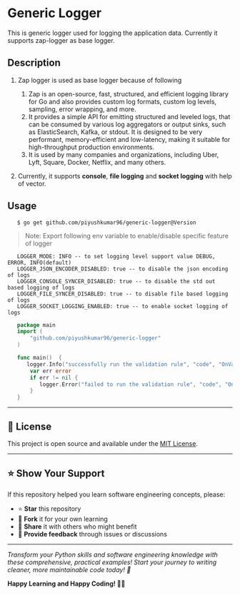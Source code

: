 # Generic Logger
This is generic logger used for logging the application data. Currently it supports zap-logger as base logger.

## Description
1. Zap logger is used as base logger because of following 
   
   1. Zap is an open-source, fast, structured, and efficient logging library for Go and also provides custom log formats, custom log levels, sampling, error wrapping, and more. 
   2. It provides a simple API for emitting structured and leveled logs, that can be consumed by various log aggregators or output sinks, such as ElasticSearch, Kafka, or stdout. It is designed to be very performant, memory-efficient and low-latency, making it suitable for high-throughput production environments. 
   3. It is used by many companies and organizations, including Uber, Lyft, Square, Docker, Netflix, and many others.

2. Currently, it supports **console**, **file logging** and **socket logging** with help of vector.

## Usage

```shell
   $ go get github.com/piyushkumar96/generic-logger@Version   
```

>Note: Export following env variable to enable/disable specific feature of logger

```shell
   LOGGER_MODE: INFO -- to set logging level support value DEBUG, ERROR, INFO(default)
   LOGGER_JSON_ENCODER_DISABLED: true -- to disable the json encoding of logs
   LOGGER_CONSOLE_SYNCER_DISABLED: true -- to disable the std out based logging of logs
   LOGGER_FILE_SYNCER_DISABLED: true -- to disable file based logging of logs
   LOGGER_SOCKET_LOGGING_ENABLED: true -- to enable socket logging of logs
```

```go
   package main
   import (
	   "github.com/piyushkumar96/generic-logger"
   )

   func main()  {
      logger.Info("successfully run the validation rule", "code", "OnValidationRuleExecutionSuccess", "meta", map[string]interface{}{"rule_name": "ImpressionsRateDrop>30", "validation_type": "Spot", "alert_level": "SupplyTag", "aggregation_level": "hourly"})
	   var err error
	   if err != nil {
          logger.Error("failed to run the validation rule", "code", "OnValidationRuleExecutionFailure","err", err.Error(), "meta", map[string]interface{}{"rule_name": "ImpressionsRateDrop>30", "validation_type": "Spot", "alert_level": "SupplyTag", "aggregation_level": "hourly"})
       }
   }
```


---

## 📄 License

This project is open source and available under the [MIT License](LICENSE).

---

## ⭐ Show Your Support

If this repository helped you learn software engineering concepts, please:
- ⭐ **Star** this repository
- 🍴 **Fork** it for your own learning
- 📢 **Share** it with others who might benefit
- 💬 **Provide feedback** through issues or discussions

---

*Transform your Python skills and software engineering knowledge with these comprehensive, practical examples! Start your journey to writing cleaner, more maintainable code today! 🚀*

**Happy Learning and Happy Coding! 🐍✨** 